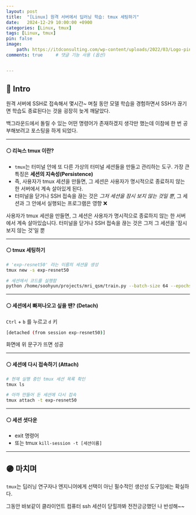 ```yaml
---
layout: post
title:  "[Linux] 원격 서버에서 딥러닝 학습: tmux 세팅하기"
date:   2024-12-29 10:00:00 +0900
categories: [Linux, tmux]
tags: [Linux, tmux]
pin: false
image:
    path: https://itdconsulting.com/wp-content/uploads/2022/03/Logo-pinguino-de-Linux.jpg
comments: true     # 댓글 기능 사용 (옵션)


---
```

## 🔵 Intro

원격 서버에 SSH로 접속해서 몇시간~ 며칠 동안 모델 학습을 경험하면서 SSH가 끊기면 학습도 종료된다는 것을 굉장히 늦게 깨달았다.

백그라운드에서 돌릴 수 있는 어떤 명령어가 존재하겠지 생각만 했는데 이참에 한 번 공부해보려고 포스팅을 하게 되었다.

---

#### ⚪ 리눅스 tmux 이란?
- `tmux`는 터미널 안에 또 다른 가상의 터미널 세션들을 만들고 관리하는 도구. 가장 큰 특징은 **세션의 지속성(Persistence)**
- 즉, 사용자가 tmux 세션을 만들면, 그 세션은 사용자가 명시적으로 종료하지 않는 한 서버에서 계속 살아있게 된다.
- 터미널을 닫거나 SSH 접속을 끊는 것은 *그저 세션을 잠시 보지 않는 것일 뿐*, 그 세션과 그 안에서 실행되는 프로그램은 영향 ❌

사용자가 tmux 세션을 만들면, 그 세션은 사용자가 명시적으로 종료하지 않는 한 서버에서 계속 살아있습니다. 터미널을 닫거나 SSH 접속을 끊는 것은 그저 그 세션을 '잠시 보지 않는 것'일 뿐

---

#### ⚪ tmux 세팅하기
```bash
# 'exp-resnet50' 라는 이름의 세션을 생성
tmux new -s exp-resnet50

# 세션에서 코드를 실행함
python /home/soohyun/projects/mri_qsm/train.py --batch-size 64 --epochs 100
```

---

#### ⚪ 세션에서 빠져나오고 싶을 땐? (Detach)
`Ctrl` + `b` 를 누르고 `d` 키

```bash
[detached (from session exp-resnet50)]
```
화면에 위 문구가 뜨면 성공

---

#### ⚪ 세션에 다시 접속하기 (Attach)
```bash
# 현재 실행 중인 tmux 세션 목록 확인
tmux ls

# 아까 만들어 둔 세션에 다시 접속
tmux attach -t exp-resnet50
```


---

#### ⚪ 세션 셧다운
- exit 명령어
- 또는 tmux `kill-session -t [세션이름]`

---
## 🟣 마치며
`tmux`는 딥러닝 연구자나 엔지니어에게 선택이 아닌 필수적인 생산성 도구임에는 확실하다. 

그동안 바보같이 클라이언트 컴퓨터 ssh 세션이 닫힐까봐 전전긍긍했던 나 반성해~~


